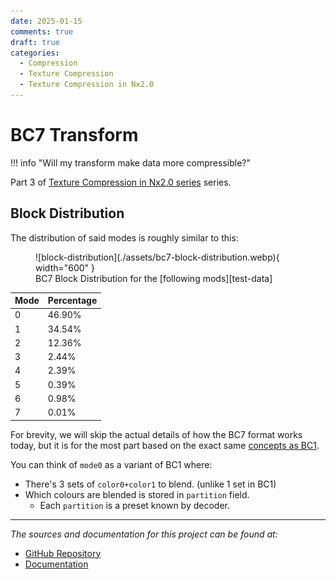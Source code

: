 ```yaml
---
date: 2025-01-15
comments: true
draft: true
categories:
  - Compression
  - Texture Compression
  - Texture Compression in Nx2.0
---
```


# BC7 Transform

!!! info "Will my transform make data more compressible?"

Part 3 of [Texture Compression in Nx2.0 series][compression-nx20] series.

<!-- more -->

## Block Distribution

The distribution of said modes is roughly similar to this:

<figure markdown="span">
    ![block-distribution](./assets/bc7-block-distribution.webp){ width="600" }
    <figcaption>BC7 Block Distribution for the [following mods][test-data]</figcaption>
</figure>

| Mode | Percentage |
| ---- | ---------- |
| 0    | 46.90%     |
| 1    | 34.54%     |
| 2    | 12.36%     |
| 3    | 2.44%      |
| 4    | 2.39%      |
| 5    | 0.39%      |
| 6    | 0.98%      |
| 7    | 0.01%      |

For brevity, we will skip the actual details of how the BC7 format works today, but it is for the
most part based on the exact same [concepts as BC1](./bc1-compression.md#anatomy-of-the-bc1-dxt1-block).

You can think of `mode0` as a variant of BC1 where:

- There's 3 sets of `color0+color1` to blend. (unlike 1 set in BC1)  
- Which colours are blended is stored in `partition` field.  
    - Each `partition` is a preset known by decoder.  

---

*The sources and documentation for this project can be found at:*
- [GitHub Repository](https://github.com/Sewer56/lossless-transform-utils)
- [Documentation](https://docs.rs/lossless-transform-utils)




[bc1-compression]: ./bc1-compression.md
[compression-nx20]: ../category/texture-compression-in-nx20.md
[previous post in the series]: ./bc1-compression.md
[bc1-anatomy]: ./bc1-compression.md#anatomy-of-the-bc1-dxt1-block
[YCrCb]: https://www.computerlanguage.com/results.php?definition=YCrCb
[YCoCg-R]: https://en.wikipedia.org/wiki/YCoCg
[LZ matches]: ./bc1-compression.md#step-a-matching-patterns-in-previous-data
[test-data]: ./bc1-compression.md#a-quick-demo